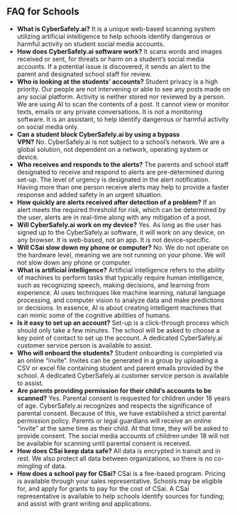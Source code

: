 ## FAQ for Schools

- **What is CyberSafely.ai?** It is a unique web-based scanning system utilizing artificial intelligence to help schools identify dangerous or harmful activity on student social media accounts.
- **How does CyberSafely.ai software work?** It scans words and images received or sent, for threats or harm on a student’s social media accounts. If a potential issue is discovered, it sends an alert to the parent and designated school staff for review.
- **Who is looking at the students’ accounts?** Student privacy is a high priority. Our people are not intervening or able to see any posts made on any social platform. Activity is neither stored nor reviewed by a person. We are using AI to scan the contents of a post. It cannot view or monitor texts, emails or any private conversations. It is not a monitoring software. It is an assistant, to help identify dangerous or harmful activity on social media only.
- **Can a student block CyberSafely.ai by using a bypass VPN?** No. CyberSafely.ai is not subject to a school’s network. We are a global solution, not dependent on a network, operating system or device.
- **Who receives and responds to the alerts?** The parents and school staff designated to receive and respond to alerts are pre-determined during set-up. The level of urgency is designated in the alert notification. Having more than one person receive alerts may help to provide a faster response and added safety in an urgent situation.
- **How quickly are alerts received after detection of a problem?** If an alert meets the required threshold for risk, which can be determined by the user, alerts are in real-time along with any mitigation of a post.
- **Will CyberSafely.ai work on my device?** Yes. As long as the user has signed up to the CyberSafely.ai software, it will work on any device, on any browser. It is web-based, not an app. It is not device-specific.
- **Will CSai slow down my phone or computer?** No. We do not operate on the hardware level, meaning we are not running on your phone. We will not slow down any phone or computer.
- **What is artificial intelligence?** Artificial intelligence refers to the ability of machines to perform tasks that typically require human intelligence, such as recognizing speech, making decisions, and learning from experience. AI uses techniques like machine learning, natural language processing, and computer vision to analyze data and make predictions or decisions. In essence, AI is about creating intelligent machines that can mimic some of the cognitive abilities of humans.
- **Is it easy to set up an account?** Set-up is a click-through process which should only take a few minutes. The school will be asked to choose a key point of contact to set up the account. A dedicated CyberSafely.ai customer service person is available to assist.
- **Who will onboard the students?** Student onboarding is completed via an online “invite”. Invites can be generated in a group by uploading a CSV or excel file containing student and parent emails provided by the school. A dedicated CyberSafely.ai customer service person is available to assist.
- **Are parents providing permission for their child’s accounts to be scanned?** Yes. Parental consent is requested for children under 18 years of age. CyberSafely.ai recognizes and respects the significance of parental consent. Because of this, we have established a strict parental permission policy. Parents or legal guardians will receive an online “invite” at the same time as their child. At that time, they will be asked to provide consent. The social media accounts of children under 18 will not be available for scanning until parental consent is received.
- **How does CSai keep data safe?** All data is encrypted in transit and in rest. We also protect all data between organizations, so there is no co-mingling of data.
- **How does a school pay for CSai?** CSai is a fee-based program. Pricing is available through your sales representative. Schools may be eligible for, and apply for grants to pay for the cost of CSai. A CSai representative is available to help schools identify sources for funding; and assist with grant writing and applications.
